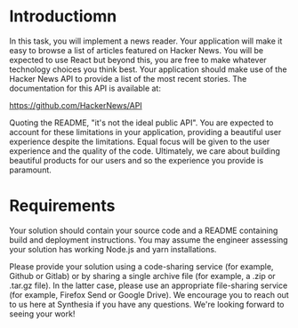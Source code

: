 # Introductiomn

In this task, you will implement a news reader. Your application will make it easy to browse
a list of articles featured on Hacker News. You will be expected to use React but beyond
this, you are free to make whatever technology choices you think best.
Your application should make use of the Hacker News API to provide a list of the most
recent stories. The documentation for this API is available at:

https://github.com/HackerNews/API

Quoting the README, "it's not the ideal public API". You are expected to account for these
limitations in your application, providing a beautiful user experience despite the limitations.
Equal focus will be given to the user experience and the quality of the code. Ultimately, we
care about building beautiful products for our users and so the experience you provide is
paramount.

# Requirements

Your solution should contain your source code and a README containing build and
deployment instructions. You may assume the engineer assessing your solution has
working Node.js and yarn installations.

Please provide your solution using a code-sharing service (for example, Github or Gitlab)
or by sharing a single archive file (for example, a .zip or .tar.gz file). In the latter case,
please use an appropriate file-sharing service (for example, Firefox Send or Google Drive).
We encourage you to reach out to us here at Synthesia if you have any questions. We're
looking forward to seeing your work!